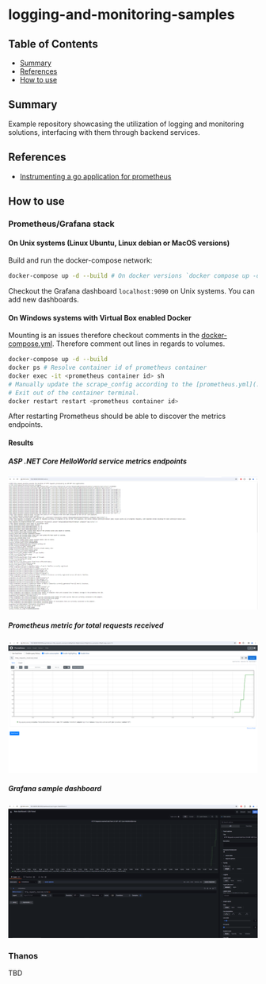 # logging-and-monitoring-samples

## Table of Contents

- [Summary](#summary)
- [References](#references)
- [How to use](#how-to-use)

## Summary

Example repository showcasing the utilization of logging and monitoring solutions, interfacing with them through backend services.

## References

- [Instrumenting a go application for prometheus](https://prometheus.io/docs/guides/go-application/)

## How to use

### Prometheus/Grafana stack

#### On Unix systems (Linux Ubuntu, Linux debian or MacOS versions)

Build and run the docker-compose network:

```sh
docker-compose up -d --build # On docker versions `docker compose up -d --build`
```

Checkout the Grafana dashboard `localhost:9090` on Unix systems. You can add new dashboards.

#### On Windows systems with Virtual Box enabled Docker

Mounting is an issues therefore checkout comments in the [docker-compose.yml](./docker-compose.yml). Therefore comment out lines in regards to volumes.

```sh
docker-compose up -d --build 
docker ps # Resolve container id of prometheus container
docker exec -it <prometheus container id> sh
# Manually update the scrape_config according to the [prometheus.yml](./prometheus/prometheus.yml) with `vi` cli tool in /etc/prometheus/prometheus.yml
# Exit out of the container terminal. 
docker restart restart <prometheus container id>
```

After restarting Prometheus should be able to discover the metrics endpoints. 

#### Results

##### ASP .NET Core HelloWorld service metrics endpoints

![ASP .NET Core HelloWorld service metrics endpoints](./images/csharp-metrics-endpoint.PNG)

##### Prometheus metric for total requests received

![Prometheus metric for total requests received](./images/prometheus-metric-http_requests_received_total.PNG)

##### Grafana sample dashboard

![Grafana sample dashboard](./images/grafana-sample-dashboard.PNG)

### Thanos

TBD